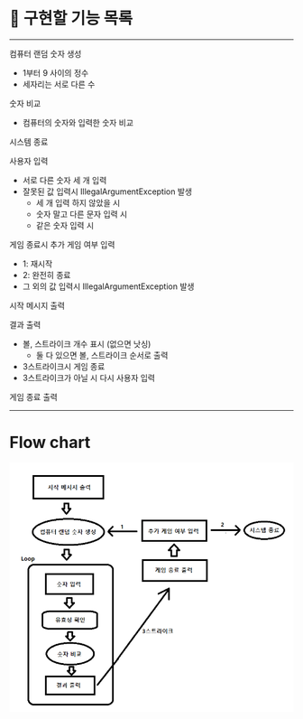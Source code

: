 # 🚀 구현할 기능 목록

--- 

컴퓨터 랜덤 숫자 생성
- 1부터 9 사이의 정수
- 세자리는 서로 다른 수

숫자 비교
- 컴퓨터의 숫자와 입력한 숫자 비교

시스템 종료

사용자 입력
- 서로 다른 숫자 세 개 입력
- 잘못된 값 입력시 IllegalArgumentException 발생
  - 세 개 입력 하지 않았을 시
  - 숫자 말고 다른 문자 입력 시
  - 같은 숫자 입력 시

게임 종료시 추가 게임 여부 입력
- 1: 재시작
- 2: 완전히 종료
- 그 외의 값 입력시 IllegalArgumentException 발생

시작 메시지 출력

결과 출력
- 볼, 스트라이크 개수 표시 (없으면 낫싱)
  - 둘 다 있으면 볼, 스트라이크 순서로 출력 
- 3스트라이크시 게임 종료
- 3스트라이크가 아닐 시 다시 사용자 입력

게임 종료 출력

---

# Flow chart

![](./Flow.png)
